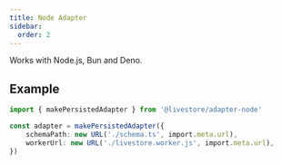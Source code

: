 ```yaml
---
title: Node Adapter
sidebar:
  order: 2
---
```


Works with Node.js, Bun and Deno.

## Example

```ts
import { makePersistedAdapter } from '@livestore/adapter-node'

const adapter = makePersistedAdapter({
	schemaPath: new URL('./schema.ts', import.meta.url),
	workerUrl: new URL('./livestore.worker.js', import.meta.url),
})
```
